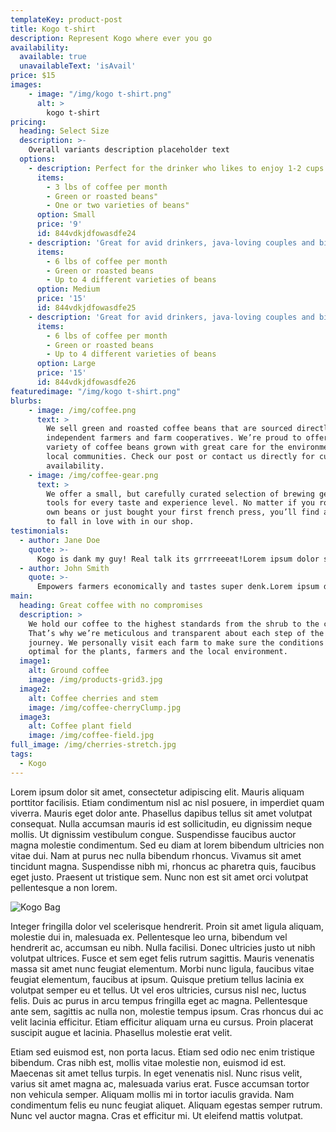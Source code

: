 ```yaml
---
templateKey: product-post
title: Kogo t-shirt
description: Represent Kogo where ever you go
availability:
  available: true
  unavailableText: 'isAvail'
price: $15
images:
    - image: "/img/kogo t-shirt.png"
      alt: >
        kogo t-shirt
pricing:
  heading: Select Size
  description: >-
    Overall variants description placeholder text
  options:
    - description: Perfect for the drinker who likes to enjoy 1-2 cups per day.
      items:
        - 3 lbs of coffee per month
        - Green or roasted beans"
        - One or two varieties of beans"
      option: Small
      price: '9'
      id: 844vdkjdfowasdfe24
    - description: 'Great for avid drinkers, java-loving couples and bigger crowds'
      items:
        - 6 lbs of coffee per month
        - Green or roasted beans
        - Up to 4 different varieties of beans
      option: Medium
      price: '15'
      id: 844vdkjdfowasdfe25
    - description: 'Great for avid drinkers, java-loving couples and bigger crowds'
      items:
        - 6 lbs of coffee per month
        - Green or roasted beans
        - Up to 4 different varieties of beans
      option: Large
      price: '15'  
      id: 844vdkjdfowasdfe26
featuredimage: "/img/kogo t-shirt.png"
blurbs:
    - image: /img/coffee.png
      text: >
        We sell green and roasted coffee beans that are sourced directly from
        independent farmers and farm cooperatives. We’re proud to offer a
        variety of coffee beans grown with great care for the environment and
        local communities. Check our post or contact us directly for current
        availability.
    - image: /img/coffee-gear.png
      text: >
        We offer a small, but carefully curated selection of brewing gear and
        tools for every taste and experience level. No matter if you roast your
        own beans or just bought your first french press, you’ll find a gadget
        to fall in love with in our shop.
testimonials:
  - author: Jane Doe
    quote: >-
      Kogo is dank my guy! Real talk its grrrreeeat!Lorem ipsum dolor sit amet, consectetur adipiscing elit
  - author: John Smith
    quote: >-
      Empowers farmers economically and tastes super denk.Lorem ipsum dolor sit amet, consectetur adipiscing elit, sed do eiusmod tempor
main:
  heading: Great coffee with no compromises
  description: >
    We hold our coffee to the highest standards from the shrub to the cup.
    That’s why we’re meticulous and transparent about each step of the coffee’s
    journey. We personally visit each farm to make sure the conditions are
    optimal for the plants, farmers and the local environment.
  image1:
    alt: Ground coffee
    image: /img/products-grid3.jpg
  image2:
    alt: Coffee cherries and stem
    image: /img/coffee-cherryClump.jpg
  image3:
    alt: Coffee plant field
    image: /img/coffee-field.jpg 
full_image: /img/cherries-stretch.jpg
tags:
  - Kogo
---
```

Lorem ipsum dolor sit amet, consectetur adipiscing elit. Mauris aliquam porttitor facilisis. Etiam condimentum nisl ac nisl posuere, in imperdiet quam viverra. Mauris eget dolor ante. Phasellus dapibus tellus sit amet volutpat consequat. Nulla accumsan mauris id est sollicitudin, eu dignissim neque mollis. Ut dignissim vestibulum congue. Suspendisse faucibus auctor magna molestie condimentum. Sed eu diam at lorem bibendum ultricies non vitae dui. Nam at purus nec nulla bibendum rhoncus. Vivamus sit amet tincidunt magna. Suspendisse nibh mi, rhoncus ac pharetra quis, faucibus eget justo. Praesent ut tristique sem. Nunc non est sit amet orci volutpat pellentesque a non lorem.



![Kogo Bag](/img/coffeeground.png "Kogo Grounds")

Integer fringilla dolor vel scelerisque hendrerit. Proin sit amet ligula aliquam, molestie dui in, malesuada ex. Pellentesque leo urna, bibendum vel hendrerit ac, accumsan eu nibh. Nulla facilisi. Donec ultricies justo ut nibh volutpat ultrices. Fusce et sem eget felis rutrum sagittis. Mauris venenatis massa sit amet nunc feugiat elementum. Morbi nunc ligula, faucibus vitae feugiat elementum, faucibus at ipsum. Quisque pretium tellus lacinia ex volutpat semper eu et tellus. Ut vel eros ultricies, cursus nisl nec, luctus felis. Duis ac purus in arcu tempus fringilla eget ac magna. Pellentesque ante sem, sagittis ac nulla non, molestie tempus ipsum. Cras rhoncus dui ac velit lacinia efficitur. Etiam efficitur aliquam urna eu cursus. Proin placerat suscipit augue et lacinia. Phasellus molestie erat velit.

Etiam sed euismod est, non porta lacus. Etiam sed odio nec enim tristique bibendum. Cras nibh est, mollis vitae molestie non, euismod id est. Maecenas sit amet tellus turpis. In eget venenatis nisl. Nunc risus velit, varius sit amet magna ac, malesuada varius erat. Fusce accumsan tortor non vehicula semper. Aliquam mollis mi in tortor iaculis gravida. Nam condimentum felis eu nunc feugiat aliquet. Aliquam egestas semper rutrum. Nunc vel auctor magna. Cras et efficitur mi. Ut eleifend mattis volutpat.

